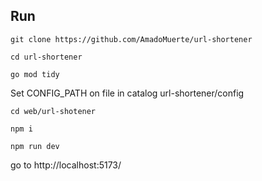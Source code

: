 
## Run

```
git clone https://github.com/AmadoMuerte/url-shortener

cd url-shortener

go mod tidy
```
Set CONFIG_PATH on file in catalog url-shortener/config

```
cd web/url-shotener

npm i 

npm run dev
```

go to http://localhost:5173/


